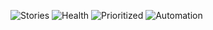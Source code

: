 ![Stories](https://img.shields.io/badge/Stories-97-blue) ![Health](https://img.shields.io/badge/Health-89.2%25-green) ![Prioritized](https://img.shields.io/badge/Prioritized-13-purple) ![Automation](https://img.shields.io/badge/Automation-0.0%25-orange)